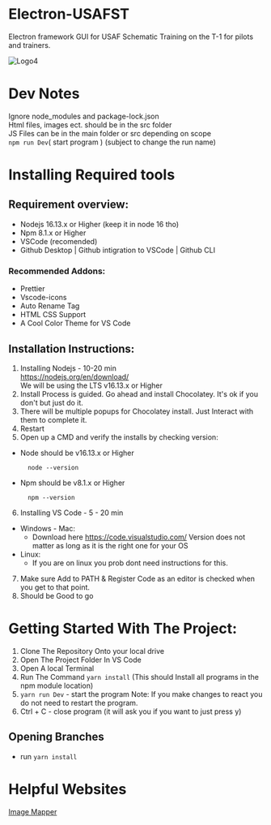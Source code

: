 # Electron-USAFST
Electron framework GUI for USAF Schematic Training on the T-1 for pilots and trainers.

![Logo4](https://user-images.githubusercontent.com/25287270/157114227-00b08d65-8869-4a5a-bf2c-042519ae27fe.png)

# Dev Notes
Ignore node_modules and package-lock.json<br>
Html files, images ect. should be in the src folder<br>
JS Files can be in the main folder or src depending on scope<br>
`npm run Dev`( start program ) (subject to change the run name)<br>

# Installing Required tools
## Requirement overview:
- Nodejs 16.13.x or Higher (keep it in node 16 tho)
- Npm 8.1.x or Higher
- VSCode (recomended)
- Github Desktop | Github intigration to VSCode | Github CLI
 ### Recommended Addons:
- Prettier
- Vscode-icons
- Auto Rename Tag
- HTML CSS Support
- A Cool Color Theme for VS Code

## Installation Instructions:
1. Installing Nodejs - 10-20 min <br>https://nodejs.org/en/download/ <br>We will be using the LTS v16.13.x or Higher
2. Install Process is guided. Go ahead and install Chocolatey. It's ok if you don't but just do it.
3. There will be multiple popups for Chocolatey install. Just Interact with them to complete it.
4. Restart
5. Open up a CMD and verify the installs by checking version:
- Node should be v16.13.x or Higher
        
        node --version
- Npm should be v8.1.x or Higher
        
        npm --version 
6. Installing VS Code - 5 - 20 min
- Windows - Mac: 
    - Download here https://code.visualstudio.com/ Version does not matter as long as it is the right one for your OS
- Linux:
    - If you are on linux you prob dont need instructions for this.
7. Make sure Add to PATH & Register Code as an editor is checked when you get to that point.
8. Should be Good to go

# Getting Started With The Project:
1. Clone The Repository Onto your local drive
2. Open The Project Folder In VS Code
3. Open A local Terminal
4. Run The Command `yarn install` (This should Install all programs in the npm module location)
5. `yarn run Dev` - start the program Note: If you make changes to react you do not need to restart the program. 
6. Ctrl + C - close program (it will ask you if you want to just press y)

## Opening Branches
- run `yarn install`


# Helpful Websites
[Image Mapper](https://www.imagemaps.net/)
